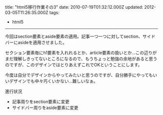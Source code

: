 title: "html5移行作業その3"
date: 2010-07-19T01:32:12.000Z
updated: 2012-03-05T11:26:35.000Z
tags: 
  - html5
---


今回はsection要素とaside要素の適用。記事一つ一つに対してsection、サイドバーにasideを適用させました。

セクション要素毎にh1要素を入れれるとか、article要素の扱いとか…この辺りがまだ理解しきってないところになるので、もうちょっと勉強の余地があると思うのですが、このデザインではとりあえずこれでOKということにします。

今度は自分でデザインからやってみたいと思うのですが、自分勝手にやってもいいデザインでも中々巧くいかない…難しいなぁ。

進行状況

- 記事周りをsection要素に変更
- サイドバー周りをaside要素に変更



